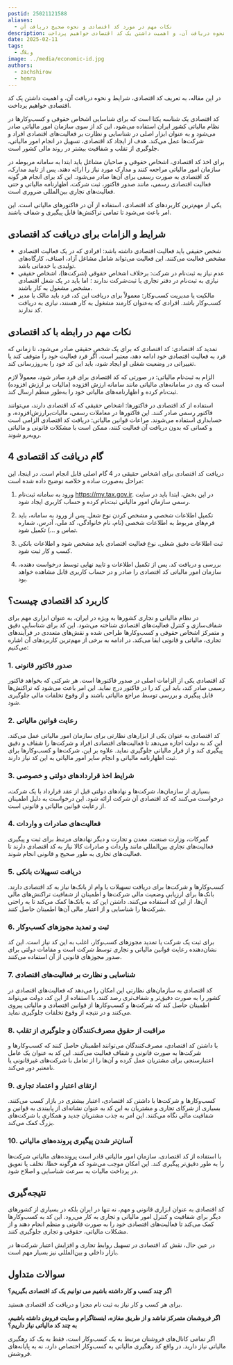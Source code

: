 ```yaml
---
postid: 25021121588
aliases:
  - نکات مهم در مورد کد اقتصادی و نحوه صحیح دریافت آن
description: در این مقاله، به تعریف کد اقتصادی، شرایط و نحوه دریافت آن، و اهمیت داشتن یک کد اقتصادی خواهیم پرداخت.
date: 2025-02-11
tags:
  - وبلاگ
image: ../media/economic-id.jpg
authors:
  - zachshirow
  - hemra
---
```


در این مقاله، به تعریف کد اقتصادی، شرایط و نحوه دریافت آن، و اهمیت داشتن یک کد اقتصادی خواهیم پرداخت. 

کد اقتصادی یک شناسه یکتا است که برای شناسایی اشخاص حقوقی و کسب‌وکارها در نظام مالیاتی کشور ایران استفاده می‌شود. این کد از سوی سازمان امور مالیاتی صادر می‌شود و به عنوان ابزار اصلی در شناسایی و نظارت بر فعالیت‌های اقتصادی افراد و شرکت‌ها عمل می‌کند. هدف از ایجاد کد اقتصادی، تسهیل در انجام امور مالیاتی، جلوگیری از تقلب و شفافیت بیشتر در روند مالی کشور است.

برای اخذ کد اقتصادی، اشخاص حقوقی و صاحبان مشاغل باید ابتدا به سامانه مربوطه در سازمان امور مالیاتی مراجعه کنند و مدارک مورد نیاز را ارائه دهند. پس از تایید مدارک، کد اقتصادی به صورت رسمی برای آن‌ها صادر می‌شود. این کد برای انجام هر گونه فعالیت اقتصادی رسمی، مانند صدور فاکتور، ثبت شرکت، اظهارنامه مالیاتی و حتی فعالیت‌های تجاری بین‌المللی ضروری است.

یکی از مهم‌ترین کاربردهای کد اقتصادی، استفاده از آن در فاکتورهای مالیاتی است. این امر باعث می‌شود تا تمامی تراکنش‌ها قابل پیگیری و شفاف باشند.
 
 
## شرایط و الزامات برای دریافت کد اقتصادی

- شخص حقیقی باید فعالیت اقتصادی داشته باشد: افرادی که در یک فعالیت اقتصادی مشخص فعالیت می‌کنند. این فعالیت می‌تواند شامل مشاغل آزاد، اصناف، کارگاه‌های تولیدی یا خدماتی باشد.
- عدم نیاز به ثبت‌نام در شرکت: برخلاف اشخاص حقوقی (شرکت‌ها)، اشخاص حقیقی نیازی به ثبت‌نام در دفتر تجاری یا ثبت‌شرکت ندارند ؛ اما باید در یک شغل اقتصادی مشخص مشغول به کار باشند.
- مالکیت یا مدیریت کسب‌وکار: معمولاً برای دریافت این کد، فرد باید مالک یا مدیر کسب‌وکار باشد. افرادی که به‌عنوان کارمند مشغول به کار هستند، نیازی به دریافت کد ندارند.
 
## نکات مهم در رابطه با کد اقتصادی

تمدید کد اقتصادی: کد اقتصادی که برای یک شخص حقیقی صادر می‌شود، تا زمانی که فرد به فعالیت اقتصادی خود ادامه دهد، معتبر است. اگر فرد فعالیت خود را متوقف کند یا تغییراتی در وضعیت شغلی او ایجاد شود، باید این کد خود را به‌روزرسانی کند.

الزام به ثبت‌نام مالیاتی: در صورتی که کد اقتصادی برای فرد صادر شود، معمولاً لازم است که وی در سامانه‌های مالیاتی مانند سامانه ارزش افزوده (مالیات بر ارزش افزوده) ثبت‌نام کرده و اظهارنامه‌های مالیاتی خود را به‌طور منظم ارسال کند.

استفاده از کد اقتصادی در فاکتورها: اشخاص حقیقی که کد اقتصادی دارند، می‌توانند فاکتور رسمی صادر کنند. این فاکتورها در معاملات رسمی، مالیات‌برارزش‌افزوده، و حسابداری استفاده می‌شوند.
مراعات قوانین مالیاتی: دریافت کد اقتصادی الزامی است و کسانی که بدون دریافت آن فعالیت کنند، ممکن است با مشکلات قانونی و مالیاتی روبه‌رو شوند.
 
## 4 گام دریافت کد اقتصادی

دریافت کد اقتصادی برای اشخاص حقیقی در 4 گام اصلی قابل انجام است. در اینجا، این مراحل به‌صورت ساده و خلاصه توضیح داده شده است:
 
1.  ورود به سامانه ثبت‌نام https://my.tax.gov.ir. در این بخش، ابتدا باید در سایت رسمی سازمان امور مالیاتی ثبت‌نام کرده و حساب کاربری ایجاد شود.
 
 
2. تکمیل اطلاعات شخصی و مشخص کردن نوع شغل. پس از ورود به سامانه، باید فرم‌های مربوط به اطلاعات شخصی (نام، نام خانوادگی، کد ملی، آدرس، شماره تماس و …) تکمیل شود.
 
3. ثبت اطلاعات دقیق شغلی. نوع فعالیت اقتصادی باید مشخص شود و اطلاعات بانکی کسب و کار ثبت شود.
 
4. بررسی و دریافت کد. پس از تکمیل اطلاعات و تایید نهایی توسط درخواست دهنده، سازمان امور مالیاتی کد اقتصادی را صادر و در حساب کاربری قابل مشاهده خواهد بود.
 
 
 
## کاربرد کد اقتصادی چیست؟ 

 
در نظام مالیاتی و تجاری کشورها به ویژه در ایران، به عنوان ابزاری مهم برای شفاف‌سازی و کنترل فعالیت‌های اقتصادی شناخته می‌شود. این کد برای شناسایی دقیق و متمرکز اشخاص حقوقی و کسب‌وکارها طراحی شده و نقش‌های متعددی در فرآیندهای تجاری، مالیاتی و قانونی ایفا می‌کند.
در ادامه به برخی از مهم‌ترین کاربردهای آن اشاره می‌کنیم:
 
### 1. صدور فاکتور قانونی

کد اقتصادی یکی از الزامات اصلی در صدور فاکتورها است. هر شرکتی که بخواهد فاکتور رسمی صادر کند، باید این کد را در فاکتور درج نماید. این امر باعث می‌شود که تراکنش‌ها قابل پیگیری و بررسی توسط مراجع مالیاتی باشند و از وقوع تخلفات مالی جلوگیری شود.
 
### 2. رعایت قوانین مالیاتی

کد اقتصادی به عنوان یکی از ابزارهای نظارتی برای سازمان امور مالیاتی عمل می‌کند. این کد به دولت اجازه می‌دهد تا فعالیت‌های اقتصادی افراد و شرکت‌ها را شفاف و دقیق پیگیری کند و از فرار مالیاتی جلوگیری نماید. علاوه بر این، شرکت‌ها و کسب‌وکارها برای ثبت اظهارنامه مالیاتی و انجام سایر امور مالیاتی به این کد نیاز دارند.
 
### 3. شرایط اخذ قراردادهای دولتی و خصوصی

بسیاری از سازمان‌ها، شرکت‌ها و نهادهای دولتی قبل از عقد قرارداد با یک شرکت، درخواست می‌کنند که کد اقتصادی آن شرکت ارائه شود. این درخواست به دلیل اطمینان از رعایت قوانین مالیاتی و قانونی است.
 
### 4. فعالیت‌های صادرات و واردات

گمرکات، وزارت صنعت، معدن و تجارت و دیگر نهادهای مرتبط برای ثبت و پیگیری فعالیت‌های تجاری بین‌المللی مانند واردات و صادرات کالا نیاز به کد اقتصادی دارند تا فعالیت‌های تجاری به طور صحیح و قانونی انجام شوند.
 
### 5. دریافت تسهیلات بانکی

کسب‌وکارها و شرکت‌ها برای دریافت تسهیلات یا وام از بانک‌ها نیاز به کد اقتصادی دارند. بانک‌ها برای ارزیابی وضعیت مالی شرکت‌ها و اطمینان از شفافیت تراکنش‌های مالی آن‌ها، از این کد استفاده می‌کنند.
داشتن این کد به بانک‌ها کمک می‌کند تا به راحتی شرکت‌ها را شناسایی و از اعتبار مالی آن‌ها اطمینان حاصل کنند.
 
### 6. ثبت و تمدید مجوزهای کسب‌وکار

برای ثبت یک شرکت یا تمدید مجوزهای کسب‌وکار، اغلب به این کد نیاز است. این کد نشان‌دهنده رعایت قوانین مالیاتی و تجاری توسط شرکت است و مقامات دولتی برای صدور مجوزهای قانونی از آن استفاده می‌کنند.
 
### 7. شناسایی و نظارت بر فعالیت‌های اقتصادی

کد اقتصادی به سازمان‌های نظارتی این امکان را می‌دهد که فعالیت‌های اقتصادی در کشور را به صورت دقیق‌تر و شفاف‌تری رصد کنند. با استفاده از این کد، دولت می‌تواند اطمینان حاصل کند که شرکت‌ها و کسب‌وکارها از قوانین اقتصادی و مالیاتی پیروی می‌کنند و در نتیجه از وقوع تخلفات جلوگیری نماید.
 
### 8. مراقبت از حقوق مصرف‌کنندگان و جلوگیری از تقلب

با داشتن کد اقتصادی، مصرف‌کنندگان می‌توانند اطمینان حاصل کنند که کسب‌وکارها و شرکت‌ها به صورت قانونی و شفاف فعالیت می‌کنند. این کد به عنوان یک عامل اعتبارسنجی برای مشتریان عمل کرده و آن‌ها را از تعامل با شرکت‌های غیرقانونی یا نامعتبر دور می‌کند.
 
### 9. ارتقای اعتبار و اعتماد تجاری

کسب‌وکارها و شرکت‌ها با داشتن کد اقتصادی، اعتبار بیشتری در بازار کسب می‌کنند. بسیاری از شرکای تجاری و مشتریان به این کد به عنوان نشانه‌ای از پایبندی به قوانین و شفافیت مالی نگاه می‌کنند. این امر به جذب مشتریان جدید و همکاری با شرکت‌های بزرگ کمک می‌کند.
 
### 10. آسان‌تر شدن پیگیری پرونده‌های مالیاتی

با استفاده از کد اقتصادی، سازمان امور مالیاتی قادر است پرونده‌های مالیاتی شرکت‌ها را به طور دقیق‌تر پیگیری کند. این امکان موجب می‌شود که هرگونه خطا، تخلف یا تعویق در پرداخت مالیات به سرعت شناسایی و اصلاح شود.
 
 
## نتیجه‌گیری

کد اقتصادی به عنوان ابزاری قانونی و مهم، نه تنها در ایران بلکه در بسیاری از کشورهای دیگر برای شفافیت و کنترل امور مالیاتی و تجاری به کار می‌رود. این کد به کسب‌وکارها کمک می‌کند تا فعالیت‌های اقتصادی خود را به صورت قانونی و منظم انجام دهند و از مشکلات مالیاتی، حقوقی و تجاری جلوگیری کنند.

در عین حال، نقش کد اقتصادی در تسهیل روابط تجاری و افزایش اعتبار شرکت‌ها در بازار داخلی و بین‌المللی نیز بسیار مهم است.

## سوالات متداول

**اگر چند کسب و کار داشته باشیم می توانیم یک کد اقتصادی بگیریم؟**

برای هر کسب و کار نیاز به ثبت نام مجزا و دریافت کد اقتصادی هستید.

**اگر فروشمان متمرکز نباشد و از طریق مغازه، اینستاگرام و سایت فروش داشته باشیم، به چند کد مالیاتی نیاز داریم؟**

اگر تمامی کانال‌های فروشتان مرتبط به یک کسب‌وکار است، فقط به یک کد رهگیری مالیاتی نیاز دارید. در واقع کد رهگیری مالیاتی به کسب‌وکار اختصاص دارد، نه به پایانه‌های فروشش.